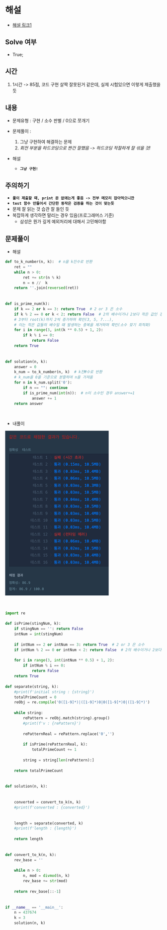 # 해설
- [해설 링크1](https://kimjingo.tistory.com/147?category=946327)


## Solve 여부
- True;


## 시간
  1) 1시간 -> 85점, 코드 구현 살짝 잘못된거 같은데, 실제 시험있으면 이렇게 제출했을 듯

## 내용
- 문제유형 : 구현 / 소수 판별 / 0으로 쪼개기
- 문제풀이 :

    1) 그냥 구현하여 해결하는 문제 
    2) *회전 부분을 하드코딩으로 짠건 잘했음 -> 하드코딩 적절하게 잘 섞을 것!*


- 해설
    - **`그냥 구현!`**


## 주의하기

- **`풀이 제출할 때, print 문 없애는게 좋음 -> 전부 메모리 잡아먹으니깐`**
- **`test 함수 만들어서 간단한 동작은 검증을 하는 것이 맞는듯`**
- 문제 잘 읽는 것 습관 잘 들인 듯
- 복잡하게 생각하면 말리는 경우 있음(프로그래머스 기준)
  - 삼성은 뭔가 깊게 예외처리에 대해서 고민해야함


## 문제풀이

- 해설
```python
def to_k_number(n, k):  # n을 k진수로 반환
    ret = ""
    while n > 0:
        ret += str(n % k)
        n = n //  k
    return ''.join(reversed(ret))
 
 
def is_prime_num(k):
    if k == 2 or k == 3: return True  # 2 or 3 은 소수
    if k % 2 == 0 or k < 2: return False  # 2의 배수이거나 2보다 작은 값인 경우 소수가 아님
    # 3부터 root(k)까지 2씩 증가하며 확인(3, 5, 7...),
    # 이는 작은 값들의 배수일 때 발생하는 중복을 제거하며 확인(소수 찾기 최적화)
    for i in range(3, int(k ** 0.5) + 1, 2):
        if k % i == 0:
            return False
    return True
 
 
def solution(n, k):
    answer = 0
    k_num = to_k_number(n, k)  # k진₩수로 반환
    # k_num을 0을 기준으로 분할하여 n을 가져옴
    for n in k_num.split('0'):
        if n == "": continue
        if is_prime_num(int(n)):  # n이 소수인 경우 answer+=1
            answer += 1
    return answer

```

<br>

- 내풀이

![img.png](img.png)

<br>

```python
import re

def isPrime(stingNum, k):
    if stingNum == '': return False
    intNum = int(stingNum)

    if intNum == 2 or intNum == 3: return True  # 2 or 3 은 소수
    if intNum % 2 == 0 or intNum < 2: return False  # 2의 배수이거나 2보다 작은 값인 경우 소수가 아님

    for i in range(3, int(intNum ** 0.5) + 1, 2):
        if intNum % i == 0:
            return False
    return True

def separate(string, k):
    #print(f'initial string : {string}')
    totalPrimeCount = 0
    reObj = re.compile('0([1-9]*)|([1-9]*)0|0([1-9]*)0|([1-9]*)')

    while string:
        rePattern = reObj.match(string).group()
        #print(f'v : {rePattern}')

        rePatternReal = rePattern.replace('0','')

        if isPrime(rePatternReal, k):
            totalPrimeCount += 1

        string = string[len(rePattern):]

    return totalPrimeCount


def solution(n, k):


    converted = convert_to_k(n, k)
    #print(f'converted : {converted}')


    length = separate(converted, k)
    #print(f'length : {length}')

    return length


def convert_to_k(n, k):
    rev_base = ''

    while n > 0:
        n, mod = divmod(n, k)
        rev_base += str(mod)

    return rev_base[::-1]


if __name__ == '__main__':
    n = 437674
    k = 3
    solution(n, k)

```


